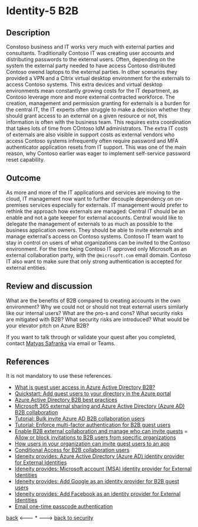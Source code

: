 # Identity-5 B2B

## Description

Constoso business and IT works very much with external parties and consultants. Traditionally Contoso IT was creating user accounts and distributing passwords to the external users. Often, depending on the system the external party needed to have access Contoso distributed Contoso owend laptops to the external parties. In other scenarios they provided a VPN and a Citrix virtual desktop environment for the externals to access Contoso systems. This extra devices and virtual desktop environments mean constantly growing costs for the IT department, as Contoso leverage more and more external contracted workforce. The creation, management and permission granting for externals is a burden for the central IT, the IT experts often struggle to make a decision whether they should grant access to an external on a given resource or not, this information is often with the business team. This requires extra coordination that takes lots of time from COntoso IdM administrators. The extra IT costs of externals are also visible in support costs as external vendors who access Contoso systems infrequently often require password and MFA authenticator application resets from IT support. This was one of the main reason, why Contoso earlier was eager to implement self-service password reset capability.



## Outcome

As more and more of the IT applications and services are moving to the cloud, IT management now want to further decouple dependency on on-premises services especially for externals. IT management would prefer to rethink the approach how externals are managed: Central IT should be an enable and not a gate keeper for external accounts. Central would like to delegate the management of externals to as much as possible to the business application owners. They should be able to invite externals and manage external's access on Contoso systems. Contoso IT team want to stay in control on users of what organizations can be invited to the Contoso environment. For the time being Contoso IT approved only Microsoft as an external collaboration party, with the `@microsoft.com` email domain. Contoso IT also want to make sure that only strong authentication is accepted for external entities.


## Review and discussion
What are the benefits of B2B compared to creating accounts in the own environment? Why we could not or should not treat external users similarly like our internal users?
What are the pro-s and cons?
What security risks are mitigated with B2B? What security risks are introduced?
What would be your elevator pitch on Azure B2B?

If you want to talk through or validate your quest after you completed, contact [Matyas Safranka](mailto:matyas@microsoft.com) via email or Teams.

## References

It is not mandatory to use these references.

- [What is guest user access in Azure Active Directory B2B?](https://docs.microsoft.com/en-us/azure/active-directory/external-identities/what-is-b2b)
- [Quickstart: Add guest users to your directory in the Azure portal](https://docs.microsoft.com/en-us/azure/active-directory/external-identities/b2b-quickstart-add-guest-users-portal)
- [Azure Active Directory B2B best practices](https://docs.microsoft.com/en-us/azure/active-directory/external-identities/b2b-fundamentals)
- [Microsoft 365 external sharing and Azure Active Directory (Azure AD) B2B collaboration](https://docs.microsoft.com/en-us/azure/active-directory/external-identities/o365-external-user)
- [Tutorial: Bulk invite Azure AD B2B collaboration users](https://docs.microsoft.com/en-us/azure/active-directory/external-identities/tutorial-bulk-invite)
- [Tutorial: Enforce multi-factor authentication for B2B guest users](https://docs.microsoft.com/en-us/azure/active-directory/external-identities/b2b-tutorial-require-mfa)
- [Enable B2B external collaboration and manage who can invite guests](https://docs.microsoft.com/en-us/azure/active-directory/external-identities/delegate-invitations)
= [Allow or block invitations to B2B users from specific organizations](https://docs.microsoft.com/en-us/azure/active-directory/external-identities/allow-deny-list)
- [How users in your organization can invite guest users to an app](https://docs.microsoft.com/en-us/azure/active-directory/external-identities/add-users-information-worker)
- [Conditional Access for B2B collaboration users](https://docs.microsoft.com/en-us/azure/active-directory/external-identities/conditional-access)
- [Ideneity provides: Azure Active Directory (Azure AD) identity provider for External Identities](https://docs.microsoft.com/en-us/azure/active-directory/external-identities/azure-ad-account)
- [Ideneity provides: Microsoft account (MSA) identity provider for External Identities](https://docs.microsoft.com/en-us/azure/active-directory/external-identities/microsoft-account)
- [Ideneity provides: Add Google as an identity provider for B2B guest users](https://docs.microsoft.com/en-us/azure/active-directory/external-identities/google-federation)
- [Ideneity provides: Add Facebook as an identity provider for External Identities](https://docs.microsoft.com/en-us/azure/active-directory/external-identities/facebook-federation)
- [Email one-time passcode authentication](https://docs.microsoft.com/en-us/azure/active-directory/external-identities/one-time-passcode)

[back](./Identity-3.md) <--- * ---> [back to security](../Security.md)

